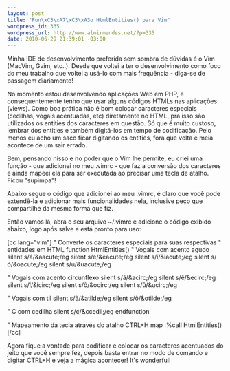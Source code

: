 ```yaml
--- 
layout: post
title: "Fun\xC3\xA7\xC3\xA3o HtmlEntities() para Vim"
wordpress_id: 335
wordpress_url: http://www.almirmendes.net/?p=335
date: 2010-06-29 21:39:01 -03:00
---
```

Minha IDE de desenvolvimento preferida sem sombra de dúvidas é o Vim (MacVim, Gvim, etc..). Desde que voltei a ter o desenvolvimento como foco do meu trabalho que voltei a usá-lo com mais frequência - diga-se de passagem diariamente!

No momento estou desenvolvendo aplicações Web em PHP, e consequentemente tenho que usar alguns códigos HTMLs nas aplicações (views). Como boa prática não é bom colocar caracteres especiais (cedilhas, vogais acentuadas, etc) diretamente no HTML, pra isso são utilizados os entities dos caracteres em questão. Só que é muito custoso, lembrar dos entities e também digitá-los em tempo de codificação. Pelo menos eu acho um saco ficar digitando os entities, fora que volta e meia acontece de um sair errado.

Bem, pensando nisso e no poder que o Vim lhe permite, eu criei uma função - que adicionei no meu .vimrc - que faz a conversão dos caracteres e ainda mapeei ela para ser executada ao precisar uma tecla de atalho. Ficou "supimpa"!

Abaixo segue o código que adicionei ao meu .vimrc, é claro que você pode extendê-la e adicionar mais funcionalidades nela, inclusive peço que compartilhe da mesma forma que fiz.

Então vamos lá, abra o seu arquivo ~/.vimrc e adicione o código exibido abaixo, logo após salve e está pronto para uso:

[cc lang="vim"]
" Converte os caracteres especiais para suas respectivas
" entidades em HTML
function HtmlEntities()
   " Vogais com acento agudo
   silent s/á/\&aacute;/eg
   silent s/é/\&eacute;/eg
   silent s/í/\&iacute;/eg
   silent s/ó/\&oacute;/eg
   silent s/ú/\&uacute;/eg

   " Vogais com acento circunflexo
   silent s/â/\&acirc;/eg
   silent s/ê/\&ecirc;/eg
   silent s/î/\&icirc;/eg
   silent s/ô/\&ocirc;/eg
   silent s/û/\&ucirc;/eg

   " Vogais com til
   silent s/ã/\&atilde;/eg
   silent s/õ/\&otilde;/eg

   " C com cedilha
   silent s/ç/\&ccedil;/eg
endfunction

" Mapeamento da tecla através do atalho CTRL+H
map <silent> <C-H> :%call HtmlEntities()<CR>
[/cc]

Agora fique a vontade para codificar e colocar os caracteres acentuados do jeito que você sempre fez, depois basta entrar no modo de comando e digitar CTRL+H e veja a mágica acontecer! It's wonderful!
